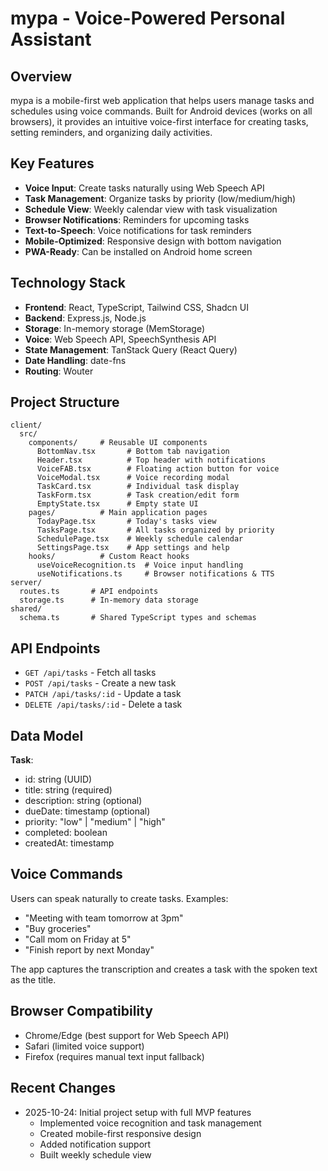 # mypa - Voice-Powered Personal Assistant

## Overview
mypa is a mobile-first web application that helps users manage tasks and schedules using voice commands. Built for Android devices (works on all browsers), it provides an intuitive voice-first interface for creating tasks, setting reminders, and organizing daily activities.

## Key Features
- **Voice Input**: Create tasks naturally using Web Speech API
- **Task Management**: Organize tasks by priority (low/medium/high)
- **Schedule View**: Weekly calendar view with task visualization
- **Browser Notifications**: Reminders for upcoming tasks
- **Text-to-Speech**: Voice notifications for task reminders
- **Mobile-Optimized**: Responsive design with bottom navigation
- **PWA-Ready**: Can be installed on Android home screen

## Technology Stack
- **Frontend**: React, TypeScript, Tailwind CSS, Shadcn UI
- **Backend**: Express.js, Node.js
- **Storage**: In-memory storage (MemStorage)
- **Voice**: Web Speech API, SpeechSynthesis API
- **State Management**: TanStack Query (React Query)
- **Date Handling**: date-fns
- **Routing**: Wouter

## Project Structure
```
client/
  src/
    components/     # Reusable UI components
      BottomNav.tsx       # Bottom tab navigation
      Header.tsx          # Top header with notifications
      VoiceFAB.tsx        # Floating action button for voice
      VoiceModal.tsx      # Voice recording modal
      TaskCard.tsx        # Individual task display
      TaskForm.tsx        # Task creation/edit form
      EmptyState.tsx      # Empty state UI
    pages/          # Main application pages
      TodayPage.tsx       # Today's tasks view
      TasksPage.tsx       # All tasks organized by priority
      SchedulePage.tsx    # Weekly schedule calendar
      SettingsPage.tsx    # App settings and help
    hooks/          # Custom React hooks
      useVoiceRecognition.ts  # Voice input handling
      useNotifications.ts     # Browser notifications & TTS
server/
  routes.ts       # API endpoints
  storage.ts      # In-memory data storage
shared/
  schema.ts       # Shared TypeScript types and schemas
```

## API Endpoints
- `GET /api/tasks` - Fetch all tasks
- `POST /api/tasks` - Create a new task
- `PATCH /api/tasks/:id` - Update a task
- `DELETE /api/tasks/:id` - Delete a task

## Data Model
**Task**:
- id: string (UUID)
- title: string (required)
- description: string (optional)
- dueDate: timestamp (optional)
- priority: "low" | "medium" | "high"
- completed: boolean
- createdAt: timestamp

## Voice Commands
Users can speak naturally to create tasks. Examples:
- "Meeting with team tomorrow at 3pm"
- "Buy groceries"
- "Call mom on Friday at 5"
- "Finish report by next Monday"

The app captures the transcription and creates a task with the spoken text as the title.

## Browser Compatibility
- Chrome/Edge (best support for Web Speech API)
- Safari (limited voice support)
- Firefox (requires manual text input fallback)

## Recent Changes
- 2025-10-24: Initial project setup with full MVP features
  - Implemented voice recognition and task management
  - Created mobile-first responsive design
  - Added notification support
  - Built weekly schedule view
